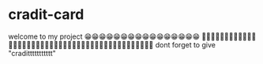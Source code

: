 # cradit-card

welcome to my project 😁😁😁😁😁😁😁😁😁😁😁😁😁😁😁😁
👀👀👀👀👀👀👀👀👀👀👀👀👀👀👀👀👀👀👀👀👀👀👀👀👀👀👀👀👀👀👀👀👀👀👀👀👀👀👀👀👀👀👀👀
dont forget to give "cradittttttttttt"
